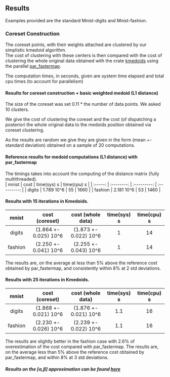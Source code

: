 
## Results

Examples provided are the standard Mnist-digits and Mnist-fashion.

###  Coreset Construction

The coreset points, with their weights attached are clustered by our simplistic kmedoid algorithm.  
The cost of clustering with these centers is then compared with the cost of clustering the whole original data obtained
with the crate [kmedoids](https://crates.io/crates/kmedoids) using the parallel [par_fastermap](https://docs.rs/kmedoids/0.5.0/kmedoids/fn.par_fasterpam.html).

The computation times, in seconds, given are system time elapsed and total cpu times (to account for parallelism) 


#### Results for coreset construction + basic weighted medoid  (L1 distance) 

The size of the coreset was set 0.11 * the number of data points. We asked 10 clusters.

We give the  cost of clustering the coreset and the cost (of dispatching a posteriori the whole original data to the medoids position obtained via coreset clustering.  

As the results are random we give  they are given in the form (mean +-standard deviation) obtained on a sample of 20 computations.  



#### Reference results for medoid computations (L1 distance) with par_fastermap

The timings takes into account the computing of the distance matrix (fully multithreaded).  
|  mnist  |    cost    | time(sys) s | time(cpu) s |
| :-----: | :--------: | :---------: | :---------: |
| digits  | 1.789 10^6 |     55      |    1660     |
| fashion | 2.181 10^6 |     53      |    1460     |



#### Results with 15 iterations in Kmedoids.


|  mnist  |    cost (coreset)     |   cost (whole data)   | time(sys) s | time(cpu) s |
| :-----: | :-------------------: | :-------------------: | :---------: | :---------: |
| digits  | (1.864 +- 0.025) 10^6 | (1.873 +- 0.022) 10^6 |      1      |     14      |
| fashion | (2.250 +- 0.041) 10^6 | (2.255 +- 0.043) 10^6 |      1      |     14      |

The results are, on the average at less than 5% above the reference cost obtained by par_fastermap, and consistently within 8% at 2 std deviations.


#### Results with 25 iterations in Kmedoids.


|  mnist  |    cost (coreset)     |   cost (whole data)   | time(sys) s | time(cpu) s |
| :-----: | :-------------------: | :-------------------: | :---------: | :---------: |
| digits  | (1.868 +- 0.021) 10^6 | (1.876 +- 0.021) 10^6 |     1.1     |     16      |
| fashion | (2.230 +- 0.026) 10^6 | (2.239 +- 0.022) 10^6 |     1.1     |     16      |

The results are slightly better in the fashion case with 2.6% of overestimation of the cost compared with par_fastermap. 
The results are, on the average less than 5% above the reference cost obtained by par_fastermap, and within 8% at 3 std deviations.

##### Results on the [$\alpha$,$\beta$] approximation can be found [here](./bmor.md)